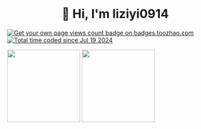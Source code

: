 <h1 align="center">👋 Hi, I'm liziyi0914</h1>


<p align="left">
<a href="https://badges.toozhao.com/stats/01HR4N89RJFQYWJP1KVMR8A03Z"><img src="https://badges.toozhao.com/badges/01HR4N89RJFQYWJP1KVMR8A03Z/green.svg" alt="Get your own page views count badge on badges.toozhao.com" /></a>
<a href="https://wakatime.com/@fb4c488b-e551-4c9c-9dc3-cc6161aeaafb"><img src="https://wakatime.com/badge/user/fb4c488b-e551-4c9c-9dc3-cc6161aeaafb.svg" alt="Total time coded since Jul 19 2024" /></a>
</p>

<p align="left">
  <img align="center" height="170" src="https://github-readme-stats.vercel.app/api?username=liziyi0914&count_private=true&show_icons=true&theme=tokyonight&border_radius=15" />
  <img align="center" height="170" src="https://github-readme-stats.vercel.app/api/top-langs/?username=liziyi0914&layout=compact&border_color=fff&&theme=tokyonight&border_radius=11&hide=jupyter%20notebook&langs_count=6" />
</p>

<!--
**liziyi0914/liziyi0914** is a ✨ _special_ ✨ repository because its `README.md` (this file) appears on your GitHub profile.

Here are some ideas to get you started:

- 🔭 I’m currently working on ...
- 🌱 I’m currently learning ...
- 👯 I’m looking to collaborate on ...
- 🤔 I’m looking for help with ...
- 💬 Ask me about ...
- 📫 How to reach me: ...
- 😄 Pronouns: ...
- ⚡ Fun fact: ...
-->
